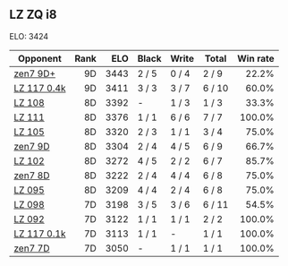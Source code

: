## LZ ZQ i8 ##

ELO: 3424

Opponent | Rank | ELO | Black | Write | Total | Win rate
---------|-----:|----:|-------|-------|-------|-------:
[zen7 9D+](zen7%209D+.md) | 9D | 3443 | 2 / 5 | 0 / 4 | 2 / 9 | 22.2%
[LZ 117 0.4k](LZ%20117%200.4k.md) | 9D | 3411 | 3 / 3 | 3 / 7 | 6 / 10 | 60.0%
[LZ 108](LZ%20108.md) | 8D | 3392 | - | 1 / 3 | 1 / 3 | 33.3%
[LZ 111](LZ%20111.md) | 8D | 3376 | 1 / 1 | 6 / 6 | 7 / 7 | 100.0%
[LZ 105](LZ%20105.md) | 8D | 3320 | 2 / 3 | 1 / 1 | 3 / 4 | 75.0%
[zen7 9D](zen7%209D.md) | 8D | 3304 | 2 / 4 | 4 / 5 | 6 / 9 | 66.7%
[LZ 102](LZ%20102.md) | 8D | 3272 | 4 / 5 | 2 / 2 | 6 / 7 | 85.7%
[zen7 8D](zen7%208D.md) | 8D | 3222 | 2 / 4 | 4 / 4 | 6 / 8 | 75.0%
[LZ 095](LZ%20095.md) | 8D | 3209 | 4 / 4 | 2 / 4 | 6 / 8 | 75.0%
[LZ 098](LZ%20098.md) | 7D | 3198 | 3 / 5 | 3 / 6 | 6 / 11 | 54.5%
[LZ 092](LZ%20092.md) | 7D | 3122 | 1 / 1 | 1 / 1 | 2 / 2 | 100.0%
[LZ 117 0.1k](LZ%20117%200.1k.md) | 7D | 3113 | 1 / 1 | - | 1 / 1 | 100.0%
[zen7 7D](zen7%207D.md) | 7D | 3050 | - | 1 / 1 | 1 / 1 | 100.0%
